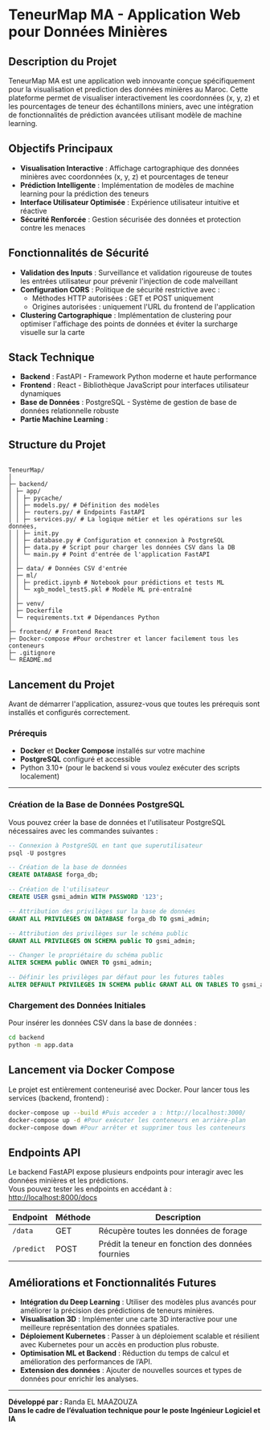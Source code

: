 # TeneurMap MA - Application Web pour Données Minières

## Description du Projet

TeneurMap MA est une application web innovante conçue spécifiquement pour la visualisation et prediction des données minières au Maroc. Cette plateforme permet de visualiser interactivement les coordonnées (x, y, z) et les pourcentages de teneur des échantillons miniers, avec une intégration de fonctionnalités de prédiction avancées utilisant modèle de machine learning.

## Objectifs Principaux

- **Visualisation Interactive** : Affichage cartographique des données minières avec coordonnées (x, y, z) et pourcentages de teneur
- **Prédiction Intelligente** : Implémentation de modèles de machine learning pour la prédiction des teneurs 
- **Interface Utilisateur Optimisée** : Expérience utilisateur intuitive et réactive
- **Sécurité Renforcée** : Gestion sécurisée des données et protection contre les menaces

## Fonctionnalités de Sécurité

- **Validation des Inputs** : Surveillance et validation rigoureuse de toutes les entrées utilisateur pour prévenir l'injection de code malveillant
- **Configuration CORS** : Politique de sécurité restrictive avec :
  - Méthodes HTTP autorisées : GET et POST uniquement
  - Origines autorisées : uniquement l'URL du frontend de l'application
- **Clustering Cartographique** : Implémentation de clustering pour optimiser l'affichage des points de données et éviter la surcharge visuelle sur la carte

## Stack Technique

- **Backend** : FastAPI - Framework Python moderne et haute performance
- **Frontend** : React - Bibliothèque JavaScript pour interfaces utilisateur dynamiques
- **Base de Données** : PostgreSQL - Système de gestion de base de données relationnelle robuste
- **Partie Machine Learning** :

## Structure du Projet
```

TeneurMap/
│
├─ backend/ 
│ ├─ app/
│ │ ├─ pycache/ 
│ │ ├─ models.py/ # Définition des modèles 
│ │ ├─ routers.py/ # Endpoints FastAPI
│ │ ├─ services.py/ # La logique métier et les opérations sur les données,
│ │ ├─ init.py
│ │ ├─ database.py # Configuration et connexion à PostgreSQL
│ │ ├─ data.py # Script pour charger les données CSV dans la DB
│ │ └─ main.py # Point d'entrée de l'application FastAPI
│ │
│ ├─ data/ # Données CSV d'entrée
│ ├─ ml/
│ │ ├─ predict.ipynb # Notebook pour prédictions et tests ML
│ │ └─ xgb_model_test5.pkl # Modèle ML pré-entraîné
│ │
│ ├─ venv/ 
│ ├─ Dockerfile 
│ └─ requirements.txt # Dépendances Python
│
├─ frontend/ # Frontend React
├─ Docker-compose #Pour orchestrer et lancer facilement tous les conteneurs 
├─ .gitignore 
└─ README.md

```

## Lancement du Projet

Avant de démarrer l'application, assurez-vous que toutes les prérequis sont installés et configurés correctement.

### Prérequis

- **Docker** et **Docker Compose** installés sur votre machine
- **PostgreSQL** configuré et accessible
- Python 3.10+ (pour le backend si vous voulez exécuter des scripts localement)

---

### Création de la Base de Données PostgreSQL

Vous pouvez créer la base de données et l'utilisateur PostgreSQL nécessaires avec les commandes suivantes :

```sql
-- Connexion à PostgreSQL en tant que superutilisateur
psql -U postgres

-- Création de la base de données
CREATE DATABASE forga_db;

-- Création de l'utilisateur
CREATE USER gsmi_admin WITH PASSWORD '123';

-- Attribution des privilèges sur la base de données
GRANT ALL PRIVILEGES ON DATABASE forga_db TO gsmi_admin;

-- Attribution des privilèges sur le schéma public
GRANT ALL PRIVILEGES ON SCHEMA public TO gsmi_admin;

-- Changer le propriétaire du schéma public
ALTER SCHEMA public OWNER TO gsmi_admin;

-- Définir les privilèges par défaut pour les futures tables
ALTER DEFAULT PRIVILEGES IN SCHEMA public GRANT ALL ON TABLES TO gsmi_admin;
```


### Chargement des Données Initiales

Pour insérer les données CSV dans la base de données :

```bash
cd backend
python -m app.data
```

## Lancement via Docker Compose

Le projet est entièrement conteneurisé avec Docker. Pour lancer tous les services (backend, frontend) :

```bash
docker-compose up --build #Puis acceder a : http://localhost:3000/
docker-compose up -d #Pour exécuter les conteneurs en arrière-plan
docker-compose down #Pour arrêter et supprimer tous les conteneurs


```
## Endpoints API

Le backend FastAPI expose plusieurs endpoints pour interagir avec les données minières et les prédictions.  
Vous pouvez tester les endpoints en accédant à : [http://localhost:8000/docs](http://localhost:8000/docs)  

| Endpoint        | Méthode | Description                                   |
|-----------------|---------|-----------------------------------------------|
| `/data`         | GET     | Récupère toutes les données de forage       |
| `/predict`      | POST    | Prédit la teneur en fonction des données fournies |


## Améliorations et Fonctionnalités Futures

- **Intégration du Deep Learning** : Utiliser des modèles plus avancés pour améliorer la précision des prédictions de teneurs minières.  
- **Visualisation 3D** : Implémenter une carte 3D interactive pour une meilleure représentation des données spatiales.  
- **Déploiement Kubernetes** : Passer à un déploiement scalable et résilient avec Kubernetes pour un accès en production plus robuste.  
- **Optimisation ML et Backend** : Réduction du temps de calcul et amélioration des performances de l’API.  
- **Extension des données** : Ajouter de nouvelles sources et types de données pour enrichir les analyses.  

---

**Développé par :** Randa EL MAAZOUZA  
**Dans le cadre de l’évaluation technique pour le poste Ingénieur Logiciel et IA**
